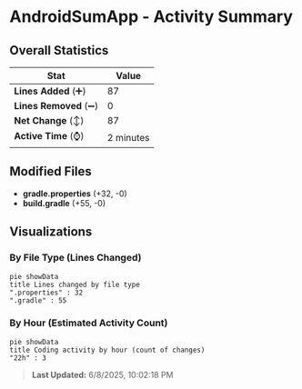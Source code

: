# AndroidSumApp - Activity Summary 

## Overall Statistics

| Stat                   | Value                                                             |
| ---------------------- | ----------------------------------------------------------------- |
| **Lines Added** (➕)   | 87                                          |
| **Lines Removed** (➖) | 0                                        |
| **Net Change** (↕)    | 87                |
| **Active Time** (⌚)   | 2 minutes |


## Modified Files
- **gradle.properties** (+32, -0)
- **build.gradle** (+55, -0)

## Visualizations

### By File Type (Lines Changed)

```mermaid
pie showData
title Lines changed by file type
".properties" : 32
".gradle" : 55
```

### By Hour (Estimated Activity Count)

```mermaid
pie showData
title Coding activity by hour (count of changes)
"22h" : 3
```


> **Last Updated:** 6/8/2025, 10:02:18 PM
